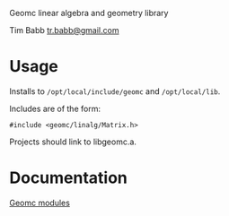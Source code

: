 Geomc linear algebra and geometry library

Tim Babb
tr.babb@gmail.com

Usage
=====

Installs to `/opt/local/include/geomc` and `/opt/local/lib`.

Includes are of the form:

    #include <geomc/linalg/Matrix.h>

Projects should link to libgeomc.a.

Documentation
=============

[Geomc modules](http://trbabb.github.io/geomc/html/modules.html)

